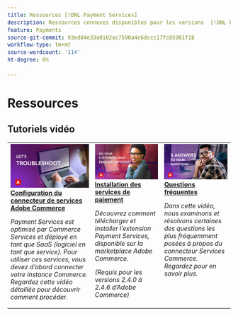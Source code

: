 ```yaml
---
title: Ressources [!DNL Payment Services]
description: Ressources connexes disponibles pour les versions  [!DNL Payment Services] .
feature: Payments
source-git-commit: 93ed84e33a0102ac7590a4c6dccc17fc85981f18
workflow-type: tm+mt
source-wordcount: '114'
ht-degree: 0%

---
```



# Ressources

## Tutoriels vidéo

<table style="table-layout:fixed">
<td valign="top">
   <div>
      <a href="https://video.tv.adobe.com/v/3425958">
      <img alt="Services de paiement" src="assets/troubleshoot.jpg">
      <strong>Configuration du connecteur de services Adobe Commerce</strong>
      </a>
   </div>
   <p>
      <em>Payment Services est optimisé par Commerce Services et déployé en tant que SaaS (logiciel en tant que service). Pour utiliser ces services, vous devez d’abord connecter votre instance Commerce. Regardez cette vidéo détaillée pour découvrir comment procéder.</em>
   </p>
</td>
<td valign="top">
   <div>
      <a href="https://video.tv.adobe.com/v/3425957">
      <img alt="Configuration de votre solution" src="assets/options.jpg">
      <strong>Installation des services de paiement</strong>
      </a>
   </div>
   <p>
      <em>Découvrez comment télécharger et installer l’extension Payment Services, disponible sur la marketplace Adobe Commerce.

(Requis pour les versions 2.4.0 à 2.4.6 d’Adobe Commerce)</em>
</p>
</td>
<td valign="top">
   <div>
      <a href="https://video.tv.adobe.com/v/3425959">
      <img alt="Rapports et transactions" src="assets/5-answers.jpg">
      <strong>Questions fréquentes</strong>
      </a>
   </div>
   <p>
      <em>Dans cette vidéo, nous examinons et résolvons certaines des questions les plus fréquemment posées à propos du connecteur Services Commerce. Regardez pour en savoir plus.</em>
   </p>
</td>
</table>
